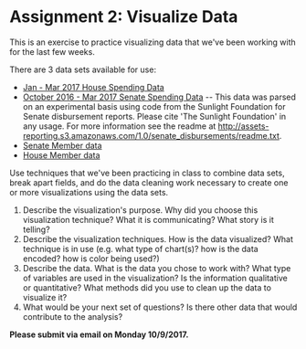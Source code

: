 # Assignment 2: Visualize Data

This is an exercise to practice visualizing data that we've been working with for the last few weeks.

There are 3 data sets available for use:
- [Jan - Mar 2017 House Spending Data](assignment2data/house_JAN-MAR2017_DETAIL_ONLY.csv)
- [October 2016 - Mar 2017 Senate Spending Data](assignment2data/115sdoc2_senate_data_cleaned-combined.csv) -- This data was parsed on an experimental basis using code from the Sunlight Foundation for Senate disbursement reports. Please cite 'The Sunlight Foundation' in any usage. For more information see the readme at http://assets-reporting.s3.amazonaws.com/1.0/senate_disbursements/readme.txt.
- [Senate Member data](assignment2data/senate-propublica.csv)
- [House Member data](assignment2data/house-propublica.csv)

Use techniques that we've been practicing in class to combine data sets, break apart fields, and do the data cleaning work necessary to create one or more visualizations using the data sets.

1. Describe the visualization's purpose. Why did you choose this visualization technique? What it is communicating? What story is it telling?
2. Describe the visualization techniques. How is the data visualized? What technique is in use (e.g. what type of chart(s)? how is the data encoded? how is color being used?)
3. Describe the data. What is the data you chose to work with? What type of variables are used in the visualization? Is the information qualitative or quantitative? What methods did you use to clean up the data to visualize it?
4. What would be your next set of questions? Is there other data that would contribute to the analysis?

**Please submit via email on Monday 10/9/2017.**